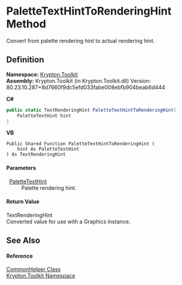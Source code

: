 # PaletteTextHintToRenderingHint Method


Convert from palette rendering hint to actual rendering hint.



## Definition
**Namespace:** <a href="79d2eac2-21f4-54ff-7552-b20c33c30600.md">Krypton.Toolkit</a>  
**Assembly:** Krypton.Toolkit (in Krypton.Toolkit.dll) Version: 80.23.10.287+8d7660f9dc5efd033fabe008ebfb904beab6d444

**C#**
``` C#
public static TextRenderingHint PaletteTextHintToRenderingHint(
	PaletteTextHint hint
)
```
**VB**
``` VB
Public Shared Function PaletteTextHintToRenderingHint ( 
	hint As PaletteTextHint
) As TextRenderingHint
```



#### Parameters
<dl><dt>  <a href="337b9139-048d-9c52-b45d-d8bb3ebd7c63.md">PaletteTextHint</a></dt><dd>Palette rendering hint.</dd></dl>

#### Return Value
TextRenderingHint  
Converted value for use with a Graphics instance.

## See Also


#### Reference
<a href="13744a42-834d-93cd-437f-a5a616717068.md">CommonHelper Class</a>  
<a href="79d2eac2-21f4-54ff-7552-b20c33c30600.md">Krypton.Toolkit Namespace</a>  
